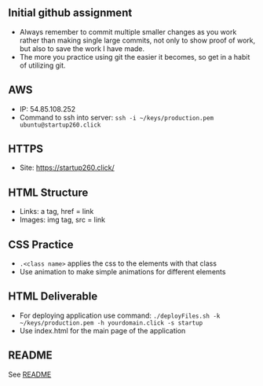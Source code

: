 ## Initial github assignment
- Always remember to commit multiple smaller changes as you work rather than making single large commits, not only to show proof of work, but also to save the work I have made.
- The more you practice using git the easier it becomes, so get in a habit of utilizing git.

## AWS
- IP: 54.85.108.252
- Command to ssh into server: ```ssh -i ~/keys/production.pem ubuntu@startup260.click```

## HTTPS
- Site: https://startup260.click/

## HTML Structure
- Links: a tag, href = link
- Images: img tag, src = link

## CSS Practice
- ```.<class name>``` applies the css to the elements with that class
- Use animation to make simple animations for different elements

## HTML Deliverable
- For deploying application use command: ```./deployFiles.sh -k ~/keys/production.pem -h yourdomain.click -s startup```
- Use index.html for the main page of the application


## README
See [README](README.md)
